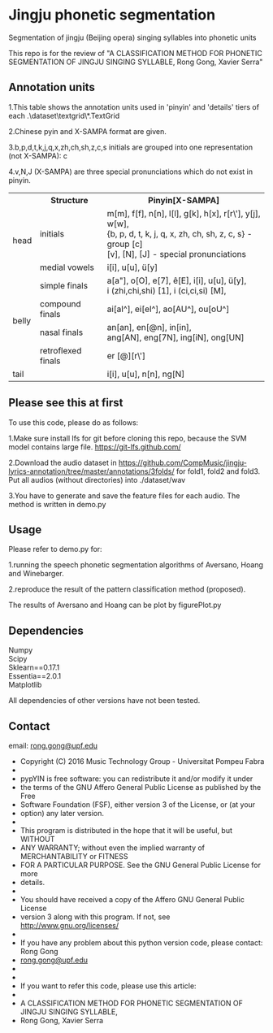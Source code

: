 # Jingju phonetic segmentation
Segmentation of jingju (Beijing opera) singing syllables into phonetic units  

This repo is for the review of "A CLASSIFICATION METHOD FOR PHONETIC SEGMENTATION OF JINGJU SINGING SYLLABLE, Rong Gong, Xavier Serra"  

## Annotation units

1.This table shows the annotation units used in 'pinyin' and 'details' tiers of each .\dataset\textgrid\\*.TextGrid  

2.Chinese pyin and X-SAMPA format are given. 

3.b,p,d,t,k,j,q,x,zh,ch,sh,z,c,s initials are grouped into one representation (not X-SAMPA): c  

4.v,N,J (X-SAMPA) are three special pronunciations which do not exist in pinyin.  

<dl>
<table>
  <tr>
    <th></th>
    <th>Structure</th>
    <th>Pinyin[X-SAMPA]</th>
  </tr>
  <tr>
    <td rowspan="2">head</td>
    <td>initials</td>
    <td>m[m], f[f], n[n], l[l], g[k], h[x], r[r\'], y[j], w[w],<br>{b, p, d, t, k, j, q, x, zh, ch, sh, z, c, s} - group [c]<br>[v], [N], [J] - special pronunciations</td>
  </tr>
  <tr>
    <td>medial vowels</td>
    <td>i[i], u[u], ü[y]</td>
  </tr>
  <tr>
    <td rowspan="4">belly</td>
    <td>simple finals</td>
    <td>a[a"], o[O], e[7], ê[E], i[i], u[u], ü[y],<br>i (zhi,chi,shi) [1], i (ci,ci,si) [M],</td>
  </tr>
  <tr>
    <td>compound finals</td>
    <td>ai[aI^], ei[eI^], ao[AU^], ou[oU^]</td>
  </tr>
  <tr>
    <td>nasal finals</td>
    <td>an[an], en[@n], in[in],<br>ang[AN], eng[7N], ing[iN], ong[UN]</td>
  </tr>
  <tr>
    <td>retroflexed finals</td>
    <td>er [@][r\']</td>
  </tr>
  <tr>
    <td>tail</td>
    <td></td>
    <td>i[i], u[u], n[n], ng[N]</td>
  </tr>
</table>
</dl>

## Please see this at first

To use this code, please do as follows:

1.Make sure install lfs for git before cloning this repo, because the SVM model contains large file. https://git-lfs.github.com/  

2.Download the audio dataset in https://github.com/CompMusic/jingju-lyrics-annotation/tree/master/annotations/3folds/ for fold1, fold2 and fold3. Put all audios (without directories) into ./dataset/wav  

3.You have to generate and save the feature files for each audio. The method is written in demo.py  

## Usage

Please refer to demo.py for:  

1.running the speech phonetic segmentation algorithms of Aversano, Hoang and Winebarger.  

2.reproduce the result of the pattern classification method (proposed).  

The results of Aversano and Hoang can be plot by figurePlot.py

## Dependencies

Numpy  
Scipy  
Sklearn==0.17.1  
Essentia==2.0.1  
Matplotlib

All dependencies of other versions have not been tested.

## Contact

email: rong.gong@upf.edu  

* Copyright (C) 2016  Music Technology Group - Universitat Pompeu Fabra  
*  
* pypYIN is free software: you can redistribute it and/or modify it under
* the terms of the GNU Affero General Public License as published by the Free
* Software Foundation (FSF), either version 3 of the License, or (at your
* option) any later version.  
*  
* This program is distributed in the hope that it will be useful, but WITHOUT
* ANY WARRANTY; without even the implied warranty of MERCHANTABILITY or FITNESS
* FOR A PARTICULAR PURPOSE.  See the GNU General Public License for more
* details.  
*  
* You should have received a copy of the Affero GNU General Public License
* version 3 along with this program.  If not, see http://www.gnu.org/licenses/  
*  
* If you have any problem about this python version code, please contact: Rong Gong
* rong.gong@upf.edu  
*  
*  
* If you want to refer this code, please use this article:  
*  
* A CLASSIFICATION METHOD FOR PHONETIC SEGMENTATION OF JINGJU SINGING SYLLABLE,  
* Rong Gong, Xavier Serra
